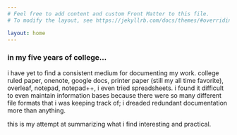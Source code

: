 ```yaml
---
# Feel free to add content and custom Front Matter to this file.
# To modify the layout, see https://jekyllrb.com/docs/themes/#overriding-theme-defaults

layout: home
---
```


### in my five years of college...

i have yet to find a consistent medium for documenting my work. college ruled paper, onenote, google docs, printer paper (still my all time favorite), overleaf, notepad, notepad++, i even tried spreadsheets. i found it difficult to even maintain information bases because there were so many different file formats that i was keeping track of; i dreaded redundant documentation more than anything.

this is my attempt at summarizing what i find interesting and practical.
